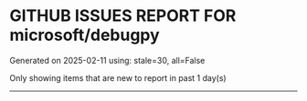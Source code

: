 
# GITHUB ISSUES REPORT FOR microsoft/debugpy


Generated on 2025-02-11 using: stale=30, all=False


Only showing items that are new to report in past 1 day(s)


---




















